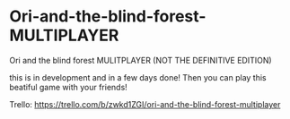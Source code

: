# Ori-and-the-blind-forest-MULTIPLAYER
Ori and the blind forest MULITPLAYER (NOT THE DEFINITIVE EDITION)

this is in development and in a few days done!
Then you can play this beatiful game with your friends!


Trello: https://trello.com/b/zwkd1ZGI/ori-and-the-blind-forest-multiplayer
